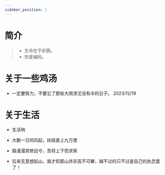 ```yaml
---
sidebar_position: 1
---
```


# 简介

> - 生命在于折腾。
> - 热爱编码。

# 关于一些鸡汤
- 一定要努力，不要忘了那些大雨滂沱没有伞的日子。 2023/12/19


# 关于生活
- 生活呐
- 大鹏一日同风起，扶摇直上九万里
- 路漫漫其修远兮，吾将上下而求索

- 后来无意想起山，我才知那山并非高不可攀，越不过的只不过是自己的执念罢了！
